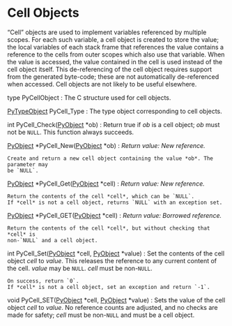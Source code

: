 Cell Objects
============

“Cell” objects are used to implement variables referenced by multiple scopes.
For each such variable, a cell object is created to store the value; the local
variables of each stack frame that references the value contains a reference to
the cells from outer scopes which also use that variable. When the value is
accessed, the value contained in the cell is used instead of the cell object
itself. This de-referencing of the cell object requires support from the
generated byte-code; these are not automatically de-referenced when accessed.
Cell objects are not likely to be useful elsewhere.

type PyCellObject
:   The C structure used for cell objects.

[PyTypeObject](type.html#c.PyTypeObject "PyTypeObject") PyCell\_Type
:   The type object corresponding to cell objects.

int PyCell\_Check([PyObject](structures.html#c.PyObject "PyObject") \*ob)
:   Return true if *ob* is a cell object; *ob* must not be `NULL`. This
    function always succeeds.

[PyObject](structures.html#c.PyObject "PyObject") \*PyCell\_New([PyObject](structures.html#c.PyObject "PyObject") \*ob)
:   *Return value: New reference.*

    Create and return a new cell object containing the value *ob*. The parameter may
    be `NULL`.

[PyObject](structures.html#c.PyObject "PyObject") \*PyCell\_Get([PyObject](structures.html#c.PyObject "PyObject") \*cell)
:   *Return value: New reference.*

    Return the contents of the cell *cell*, which can be `NULL`.
    If *cell* is not a cell object, returns `NULL` with an exception set.

[PyObject](structures.html#c.PyObject "PyObject") \*PyCell\_GET([PyObject](structures.html#c.PyObject "PyObject") \*cell)
:   *Return value: Borrowed reference.*

    Return the contents of the cell *cell*, but without checking that *cell* is
    non-`NULL` and a cell object.

int PyCell\_Set([PyObject](structures.html#c.PyObject "PyObject") \*cell, [PyObject](structures.html#c.PyObject "PyObject") \*value)
:   Set the contents of the cell object *cell* to *value*. This releases the
    reference to any current content of the cell. *value* may be `NULL`. *cell*
    must be non-`NULL`.

    On success, return `0`.
    If *cell* is not a cell object, set an exception and return `-1`.

void PyCell\_SET([PyObject](structures.html#c.PyObject "PyObject") \*cell, [PyObject](structures.html#c.PyObject "PyObject") \*value)
:   Sets the value of the cell object *cell* to *value*. No reference counts are
    adjusted, and no checks are made for safety; *cell* must be non-`NULL` and must
    be a cell object.